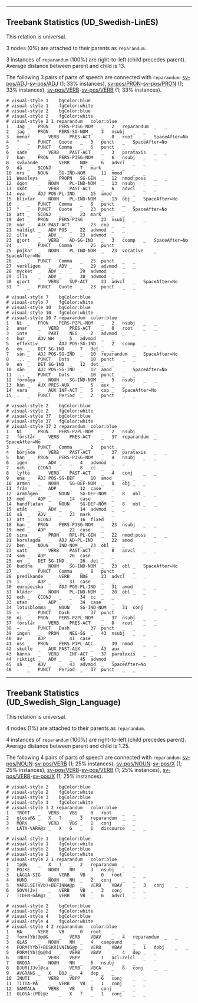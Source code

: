 

--------------------------------------------------------------------------------

## Treebank Statistics (UD_Swedish-LinES)

This relation is universal.

3 nodes (0%) are attached to their parents as `reparandum`.

3 instances of `reparandum` (100%) are right-to-left (child precedes parent).
Average distance between parent and child is 13.

The following 3 pairs of parts of speech are connected with `reparandum`: [sv-pos/ADJ]()-[sv-pos/ADJ]() (1; 33% instances), [sv-pos/PRON]()-[sv-pos/PRON]() (1; 33% instances), [sv-pos/VERB]()-[sv-pos/VERB]() (1; 33% instances).


~~~ conllu
# visual-style 1	bgColor:blue
# visual-style 1	fgColor:white
# visual-style 2	bgColor:blue
# visual-style 2	fgColor:white
# visual-style 2 1 reparandum	color:blue
1	Jag	_	PRON	PERS-P1SG-NOM	_	2	reparandum	_	_
2	jag	_	PRON	PERS-SG-NOM	_	3	nsubj	_	_
3	menar	_	VERB	PRES-ACT	_	0	root	_	SpaceAfter=No
4	"	_	PUNCT	Quote	_	3	punct	_	SpaceAfter=No
5	,	_	PUNCT	Comma	_	6	punct	_	_
6	sade	_	VERB	PAST-ACT	_	3	parataxis	_	_
7	han	_	PRON	PERS-P3SG-NOM	_	6	nsubj	_	_
8	svävande	_	VERB	NDE	_	6	advcl	_	_
9	då	_	SCONJ	_	_	7	mark	_	_
10	mrs	_	NOUN	SG-IND-NOM	_	11	nmod	_	_
11	Weasleys	_	PROPN	SG-GEN	_	12	nmod:poss	_	_
12	ögon	_	NOUN	PL-IND-NOM	_	13	nsubj	_	_
13	sköt	_	VERB	PAST-ACT	_	6	advcl	_	_
14	nya	_	ADJ	POS-PL-IND	_	15	amod	_	_
15	blixtar	_	NOUN	PL-IND-NOM	_	13	obj	_	SpaceAfter=No
16	,	_	PUNCT	Comma	_	6	punct	_	_
17	"	_	PUNCT	Quote	_	23	punct	_	SpaceAfter=No
18	att	_	SCONJ	_	_	23	mark	_	_
19	det	_	PRON	PERS-P3SG	_	23	nsubj	_	_
20	var	_	AUX	PAST-ACT	_	23	cop	_	_
21	väldigt	_	ADV	POS	_	22	advmod	_	_
22	illa	_	ADV	_	_	23	advmod	_	_
23	gjort	_	VERB	AD-SG-IND	_	3	ccomp	_	SpaceAfter=No
24	,	_	PUNCT	Comma	_	25	punct	_	_
25	pojkar	_	NOUN	PL-IND-NOM	_	23	vocative	_	SpaceAfter=No
26	,	_	PUNCT	Comma	_	25	punct	_	_
27	verkligen	_	ADV	_	_	29	advmod	_	_
28	mycket	_	ADV	_	_	29	advmod	_	_
29	illa	_	ADV	_	_	30	advmod	_	_
30	gjort	_	VERB	SUP-ACT	_	23	advcl	_	SpaceAfter=No
31	"	_	PUNCT	Quote	_	23	punct	_	_

~~~


~~~ conllu
# visual-style 7	bgColor:blue
# visual-style 7	fgColor:white
# visual-style 10	bgColor:blue
# visual-style 10	fgColor:white
# visual-style 10 7 reparandum	color:blue
1	Ni	_	PRON	PERS-P2PL-NOM	_	2	nsubj	_	_
2	anar	_	VERB	PRES-ACT	_	0	root	_	_
3	inte	_	PART	NEG	_	2	advmod	_	_
4	hur	_	ADV	WH	_	5	advmod	_	_
5	effektiv	_	ADJ	POS-SG-IND	_	2	ccomp	_	_
6	en	_	DET	SG-IND	_	7	det	_	_
7	sån	_	ADJ	POS-SG-IND	_	10	reparandum	_	SpaceAfter=No
8	...	_	PUNCT	Dots	_	10	punct	_	_
9	en	_	DET	SG-IND	_	12	det	_	_
10	sån	_	ADJ	POS-SG-IND	_	12	amod	_	SpaceAfter=No
11	...	_	PUNCT	Dots	_	10	punct	_	_
12	förmåga	_	NOUN	SG-IND-NOM	_	5	nsubj	_	_
13	kan	_	AUX	PRES-AUX	_	5	aux	_	_
14	vara	_	AUX	INF-ACT	_	5	cop	_	SpaceAfter=No
15	.	_	PUNCT	Period	_	2	punct	_	_

~~~


~~~ conllu
# visual-style 2	bgColor:blue
# visual-style 2	fgColor:white
# visual-style 37	bgColor:blue
# visual-style 37	fgColor:white
# visual-style 37 2 reparandum	color:blue
1	Ni	_	PRON	PERS-P2PL-NOM	_	2	nsubj	_	_
2	förstår	_	VERB	PRES-ACT	_	37	reparandum	_	SpaceAfter=No
3	,	_	PUNCT	Comma	_	2	punct	_	_
4	började	_	VERB	PAST-ACT	_	37	parataxis	_	_
5	han	_	PRON	PERS-P3SG-NOM	_	4	nsubj	_	_
6	igen	_	ADV	_	_	4	advmod	_	_
7	och	_	CCONJ	_	_	8	cc	_	_
8	lyfte	_	VERB	PAST-ACT	_	4	conj	_	_
9	ena	_	ADJ	POS-SG-DEF	_	10	amod	_	_
10	armen	_	NOUN	SG-DEF-NOM	_	8	obj	_	_
11	från	_	ADP	_	_	12	case	_	_
12	armbågen	_	NOUN	SG-DEF-NOM	_	8	obl	_	_
13	med	_	ADP	_	_	14	case	_	_
14	handflatan	_	NOUN	SG-DEF-NOM	_	8	obl	_	_
15	utåt	_	ADV	_	_	14	advmod	_	_
16	så	_	ADV	_	_	23	mark	_	_
17	att	_	SCONJ	_	_	16	fixed	_	_
18	han	_	PRON	PERS-P3SG-NOM	_	23	nsubj	_	_
19	med	_	ADP	_	_	22	case	_	_
20	sina	_	PRON	RFL-PL-GEN	_	22	nmod:poss	_	_
21	korslagda	_	ADJ	AD-PL-IND	_	22	amod	_	_
22	ben	_	NOUN	IND-NOM	_	23	obl	_	_
23	satt	_	VERB	PAST-ACT	_	8	advcl	_	_
24	som	_	ADP	_	_	26	case	_	_
25	en	_	DET	SG-IND	_	26	det	_	_
26	buddha	_	NOUN	SG-IND-NOM	_	23	obl	_	SpaceAfter=No
27	,	_	PUNCT	Comma	_	8	punct	_	_
28	predikande	_	VERB	NDE	_	23	advcl	_	_
29	i	_	ADP	_	_	31	case	_	_
30	europeiska	_	ADJ	POS-PL-IND	_	31	amod	_	_
31	kläder	_	NOUN	PL-IND-NOM	_	28	obl	_	_
32	och	_	CCONJ	_	_	34	cc	_	_
33	utan	_	ADP	_	_	34	case	_	_
34	lotusblomma	_	NOUN	SG-IND-NOM	_	31	conj	_	_
35	–	_	PUNCT	Dash	_	37	punct	_	_
36	ni	_	PRON	PERS-P2PL-NOM	_	37	nsubj	_	_
37	förstår	_	VERB	PRES-ACT	_	0	root	_	_
38	–	_	PUNCT	Dash	_	37	punct	_	_
39	ingen	_	PRON	NEG-SG	_	43	nsubj	_	_
40	av	_	ADP	_	_	41	case	_	_
41	oss	_	PRON	PERS-P1PL-ACC	_	39	nmod	_	_
42	skulle	_	AUX	PAST-AUX	_	43	aux	_	_
43	känna	_	VERB	INF-ACT	_	37	parataxis	_	_
44	riktigt	_	ADV	_	_	45	advmod	_	_
45	så	_	ADV	_	_	43	advmod	_	SpaceAfter=No
46	.	_	PUNCT	Period	_	37	punct	_	_

~~~




--------------------------------------------------------------------------------

## Treebank Statistics (UD_Swedish_Sign_Language)

This relation is universal.

4 nodes (1%) are attached to their parents as `reparandum`.

4 instances of `reparandum` (100%) are right-to-left (child precedes parent).
Average distance between parent and child is 1.25.

The following 4 pairs of parts of speech are connected with `reparandum`: [sv-pos/NOUN]()-[sv-pos/VERB]() (1; 25% instances), [sv-pos/NOUN]()-[sv-pos/X]() (1; 25% instances), [sv-pos/VERB]()-[sv-pos/VERB]() (1; 25% instances), [sv-pos/VERB]()-[sv-pos/X]() (1; 25% instances).


~~~ conllu
# visual-style 2	bgColor:blue
# visual-style 2	fgColor:white
# visual-style 3	bgColor:blue
# visual-style 3	fgColor:white
# visual-style 3 2 reparandum	color:blue
1	TRÖTT	_	VERB	VBS	_	0	root	_	_
2	glosa@&	_	X	?	_	3	reparandum	_	_
3	MÖRK	_	VERB	VBS	_	1	conj	_	_
4	LÅTA-VARA@z	_	X	G	_	1	discourse	_	_

~~~


~~~ conllu
# visual-style 1	bgColor:blue
# visual-style 1	fgColor:white
# visual-style 2	bgColor:blue
# visual-style 2	fgColor:white
# visual-style 2 1 reparandum	color:blue
1	tp@&	_	X	?	_	2	reparandum	_	_
2	POJKE	_	NOUN	NN	_	3	nsubj	_	_
3	LÄGGA-SIG	_	VERB	VB	_	0	root	_	_
4	HUND	_	NOUN	NN	_	2	conj	_	_
5	VARELSE(VVb)+BEFINNA@p	_	VERB	VBAV	_	3	conj	_	_
6	SOVA(Jv)	_	VERB	VB	_	3	conj	_	_
7	TIDEN-GÅR@z	_	VERB	VB	_	6	advcl	_	_

~~~


~~~ conllu
# visual-style 2	bgColor:blue
# visual-style 2	fgColor:white
# visual-style 4	bgColor:blue
# visual-style 4	fgColor:white
# visual-style 4 2 reparandum	color:blue
1	HA	_	VERB	VB	_	0	root	_	_
2	form(Yb)@p@&	_	VERB	VBAV	_	4	reparandum	_	_
3	GLAS	_	NOUN	NN	_	4	compound	_	_
4	FORM(YYb)+BESKRIVNING@p	_	VERB	VBAV	_	1	dobj	_	_
5	FORM(Yb)@p@hd	_	VERB	VBAV	_	4	dep	_	_
6	INUTI	_	VERB	VBPP	_	1	acl:relcl	_	_
7	GRODA	_	NOUN	NN	_	6	nsubj	_	_
8	DJUR(JJv)@ca	_	VERB	VBCA	_	6	conj	_	_
9	AVGRÄNS	_	X	BOJ	_	4	dep	_	_
10	INUTI	_	VERB	VBPP	_	6	conj	_	_
11	TITTA-PÅ	_	VERB	VB	_	1	conj	_	_
12	SAMTALA	_	VERB	VB	_	1	conj	_	_
13	GLOSA:(PD)@z	_	X	?	_	1	conj	_	_

~~~


